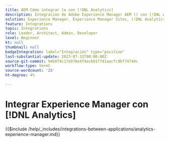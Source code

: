 ```yaml
---
title: AEM Cómo integrar la con [!DNL Analytics]
description: Integración de Adobe Experience Manager AEM () con [!DNL Analytics] para realizar un seguimiento y analizar el comportamiento del usuario en el sitio web.
solution: Experience Manager, Experience Manager Sites, [!DNL Analytics]
feature: Integrations
topic: Integrations
role: Leader, Architect, Admin, Developer
level: Beginner
kt: null
thumbnail: null
badgeIntegration: label="Integración" type="positive"
last-substantial-update: 2023-07-31T00:00:00Z
source-git-commit: 94b074c17e976e4f4acbb1ff41aacfc9bf74744c
workflow-type: tm+mt
source-wordcount: '25'
ht-degree: 4%

---
```



# Integrar Experience Manager con [!DNL Analytics]

{{$include /help/_includes/integrations-between-applications/analytics-experience-manager.md}}
